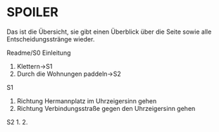 # SPOILER

Das ist die Übersicht, sie gibt einen Überblick über die Seite sowie alle Entscheidungsstränge wieder.

Readme/S0 
Einleitung
1. Klettern->S1
2. Durch die Wohnungen paddeln->S2

S1
1. Richtung Hermannplatz im Uhrzeigersinn gehen 
2. Richtung Verbindungsstraße gegen den Uhrzeigersinn gehen

S2
1.
2.
